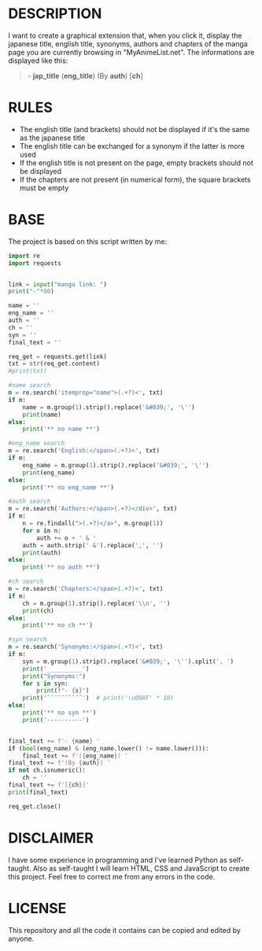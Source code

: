 # DESCRIPTION
I want to create a graphical extension that, when you click it, display the japanese title, english title, synonyms, authors and chapters of the manga page you are currently browsing in "MyAnimeList.net". The informations are displayed like this:
> \- **jap\_title** (**eng\_title**) (By **auth**) \[**ch**\]


# RULES
- The english title (and brackets) should not be displayed if it's the same as the japanese title
- The english title can be exchanged for a synonym if the latter is more used
- If the english title is not present on the page, empty brackets should not be displayed
- If the chapters are not present (in numerical form), the square brackets must be empty


# BASE
The project is based on this script written by me:
```python
import re
import requests


link = input("manga link: ")
print("-"*80)

name = ''
eng_name = ''
auth = ''
ch = ''
syn = ''
final_text = ''

req_get = requests.get(link)
txt = str(req_get.content)
#print(txt)

#name search
m = re.search('itemprop="name">(.+?)<', txt)
if m:
    name = m.group(1).strip().replace('&#039;', '\'')
    print(name)
else:
    print('** no name **')

#eng_name search
m = re.search('English:</span>(.+?)<', txt)
if m:
    eng_name = m.group(1).strip().replace('&#039;', '\'')
    print(eng_name)
else:
    print('** no eng_name **')

#auth search
m = re.search('Authors:</span>(.+?)</div>', txt)
if m:
    n = re.findall(">(.+?)</a>", m.group(1))
    for o in n:
        auth += o + ' & '
    auth = auth.strip(' &').replace(',', '')
    print(auth)
else:
    print('** no auth **')

#ch search
m = re.search('Chapters:</span>(.+?)<', txt)
if m:
    ch = m.group(1).strip().replace('\\n', '')
    print(ch)
else:
    print('** no ch **')

#syn search
m = re.search('Synonyms:</span>(.+?)<', txt)
if m:
    syn = m.group(1).strip().replace('&#039;', '\'').split(', ')
    print('__________')
    print("Synonyms:")
    for s in syn:
        print(f"- {s}")
    print('¯¯¯¯¯¯¯¯¯¯')  # print('\u00AF' * 10)
else:
    print('** no syn **')
    print('----------')


final_text += f'- {name} '
if (bool(eng_name) & (eng_name.lower() != name.lower())):
    final_text += f'({eng_name}) '
final_text += f'(By {auth}) '
if not ch.isnumeric():
    ch = ''
final_text += f'[{ch}]'
print(final_text)

req_get.close()
```

# DISCLAIMER
I have some experience in programming and I've learned Python as self-taught. Also as self-taught I will learn HTML, CSS and JavaScript to create this project. Feel free to correct me from any errors in the code.


# LICENSE
This repository and all the code it contains can be copied and edited by anyone.